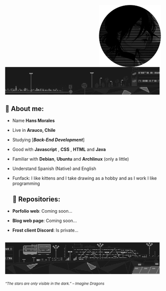 <div>
<img src="./img/profile01.png" width="200" align="right"/>
<br/>

<img src="./img/about_whiteandblack_style0.gif" width="500" />

## 🌱 About me:

- Name **Hans Morales**

- Live in **Arauco, Chile**

- Studying [***Back-End Development***]

- Good with **Javascript** , **CSS** , **HTML** and **Java**

- Familiar with **Debian**, **Ubuntu** and **Archlinux** (only a little)

- Understand Spanish (Native) and English

- Funfack: I like kittens and I take drawing as a hobby and as I work I like programming

  ## 💫 Repositories:

- **Porfolio web**: Coming soon...

- **Blog web page**: Coming soon...

- **Frost client Discord**: Is private...

<br/>
<img src="./img/about_whiteandblack_style.gif" width="500">
<br/>
  
<sub> *“The stars are only visible in the dark.” – Imagine Dragons* </sub>

</div>
